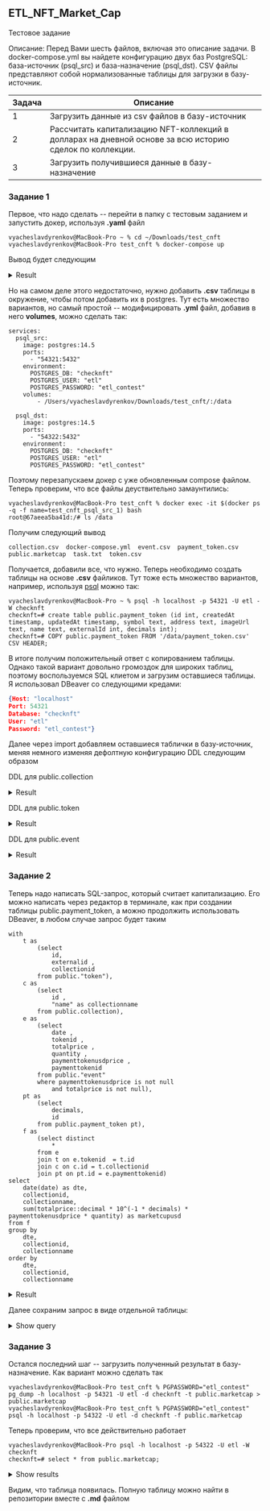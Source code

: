 ## ETL_NFT_Market_Cap

Тестовое задание

Описание:   Перед Вами шесть файлов, включая это описание задачи. В docker-compose.yml вы найдете конфигурацию
            двух баз PostgreSQL: база-источник (psql_src) и база-назначение (psql_dst). CSV файлы представляют собой
            нормализованные таблицы для загрузки в базу-источник.

| Задача      | Описание |
| ----------- | ----------- |
| 1      | Загрузить данные из csv файлов в базу-источник       |
| 2   | Рассчитать капитализацию NFT-коллекций в долларах на дневной основе за всю историю сделок по коллекции.        |
| 3 |Загрузить получившиеся данные в базу-назначение |

### Задание 1

Первое, что надо сделать -- перейти в папку с тестовым заданием и запустить докер, используя **.yaml** файл

```shell script
vyacheslavdyrenkov@MacBook-Pro ~ % cd ~/Downloads/test_cnft
vyacheslavdyrenkov@MacBook-Pro test_cnft % docker-compose up                  
```
Вывод будет следующим
<details> 
    <summary markdown="span">Result</summary>
	
```shell script
Starting test_cnft_psql_src_1 ... done
Starting test_cnft_psql_dst_1 ... done
Attaching to test_cnft_psql_dst_1, test_cnft_psql_src_1
psql_dst_1  | 
psql_dst_1  | PostgreSQL Database directory appears to contain a database; Skipping initialization
psql_dst_1  | 
psql_dst_1  | 2022-09-13 21:22:06.936 UTC [1] LOG:  starting PostgreSQL 14.5 (Debian 14.5-1.pgdg110+1) on x86_64-pc-linux-gnu, compiled by gcc (Debian 10.2.1-6) 10.2.1 20210110, 64-bit
psql_dst_1  | 2022-09-13 21:22:06.936 UTC [1] LOG:  listening on IPv4 address "0.0.0.0", port 5432
psql_dst_1  | 2022-09-13 21:22:06.936 UTC [1] LOG:  listening on IPv6 address "::", port 5432
psql_dst_1  | 2022-09-13 21:22:06.939 UTC [1] LOG:  listening on Unix socket "/var/run/postgresql/.s.PGSQL.5432"
psql_dst_1  | 2022-09-13 21:22:06.945 UTC [26] LOG:  database system was interrupted; last known up at 2022-09-13 21:20:10 UTC
psql_src_1  | 
psql_src_1  | PostgreSQL Database directory appears to contain a database; Skipping initialization
psql_src_1  | 
psql_src_1  | 2022-09-13 21:22:06.980 UTC [1] LOG:  starting PostgreSQL 14.5 (Debian 14.5-1.pgdg110+1) on x86_64-pc-linux-gnu, compiled by gcc (Debian 10.2.1-6) 10.2.1 20210110, 64-bit
psql_src_1  | 2022-09-13 21:22:06.981 UTC [1] LOG:  listening on IPv4 address "0.0.0.0", port 5432
psql_src_1  | 2022-09-13 21:22:06.981 UTC [1] LOG:  listening on IPv6 address "::", port 5432
psql_src_1  | 2022-09-13 21:22:06.984 UTC [1] LOG:  listening on Unix socket "/var/run/postgresql/.s.PGSQL.5432"
psql_src_1  | 2022-09-13 21:22:06.990 UTC [26] LOG:  database system was interrupted; last known up at 2022-09-13 21:20:10 UTC
psql_dst_1  | 2022-09-13 21:22:07.121 UTC [26] LOG:  database system was not properly shut down; automatic recovery in progress
psql_dst_1  | 2022-09-13 21:22:07.123 UTC [26] LOG:  redo starts at 0/1727BA8
psql_dst_1  | 2022-09-13 21:22:07.123 UTC [26] LOG:  invalid record length at 0/1727BE0: wanted 24, got 0
psql_dst_1  | 2022-09-13 21:22:07.123 UTC [26] LOG:  redo done at 0/1727BA8 system usage: CPU: user: 0.00 s, system: 0.00 s, elapsed: 0.00 s
psql_dst_1  | 2022-09-13 21:22:07.132 UTC [1] LOG:  database system is ready to accept connections
psql_src_1  | 2022-09-13 21:22:07.151 UTC [26] LOG:  database system was not properly shut down; automatic recovery in progress
psql_src_1  | 2022-09-13 21:22:07.154 UTC [26] LOG:  redo starts at 0/93D8BC8
psql_src_1  | 2022-09-13 21:22:07.154 UTC [26] LOG:  invalid record length at 0/93D8C00: wanted 24, got 0
psql_src_1  | 2022-09-13 21:22:07.154 UTC [26] LOG:  redo done at 0/93D8BC8 system usage: CPU: user: 0.00 s, system: 0.00 s, elapsed: 0.00 s
psql_src_1  | 2022-09-13 21:22:07.162 UTC [1] LOG:  database system is ready to accept connections
```
	
</details>

Но на самом деле этого недостаточно, нужно добавить **.csv** таблицы в окружение, чтобы потом добавить их в postgres.
Тут есть множество вариантов, но самый простой -- модифицировать **.yml** файл, добавив в него **volumes**, можно сделать так:

```shell script 
services:
  psql_src:
    image: postgres:14.5
    ports:
      - "54321:5432"
    environment:
      POSTGRES_DB: "checknft"
      POSTGRES_USER: "etl"
      POSTGRES_PASSWORD: "etl_contest"
    volumes:
        - /Users/vyacheslavdyrenkov/Downloads/test_cnft/:/data

  psql_dst:
    image: postgres:14.5
    ports:
      - "54322:5432"
    environment:
      POSTGRES_DB: "checknft"
      POSTGRES_USER: "etl"
      POSTGRES_PASSWORD: "etl_contest"
```
Поэтому перезапускаем докер с уже обновленным compose файлом. Теперь проверим, что все файлы деуствительно замаунтились:

```shell script 
vyacheslavdyrenkov@MacBook-Pro test_cnft % docker exec -it $(docker ps -q -f name=test_cnft_psql_src_1) bash
root@67aeea5ba41d:/# ls /data
```

Получим следующий вывод

```text
collection.csv	docker-compose.yml  event.csv  payment_token.csv  public.marketcap  task.txt  token.csv
```

Получается, добавили все, что нужно. Теперь необходимо создать таблицы на основе **.csv** файликов. Тут тоже есть множество вариантов, например, используя [psql](https://hub.docker.com/_/postgres/) можно так:

```
vyacheslavdyrenkov@MacBook-Pro ~ % psql -h localhost -p 54321 -U etl -W checknft 
checknft=# create table public.payment_token (id int, createdAt timestamp, updatedAt timestamp, symbol text, address text, imageUrl text, name text, externalId int, decimals int);
checknft=# COPY public.payment_token FROM '/data/payment_token.csv' CSV HEADER;
```

В итоге получим положительный ответ с копированием таблицы. Однако такой вариант довольно громоздок для широких таблиц, поэтому воспользуемся SQL клиетом и загрузим оставшиеся таблицы.
Я использовал DBeaver со следующими кредами:

```json
{Host: "localhost"
Port: 54321
Database: "checknft"
User: "etl"
Password: "etl_contest"}
```

Далее через import добавляем оставшиеся таблички в базу-источник, меняя немного изменяя дефолтную конфигурацию DDL следующим образом

DDL для public.collection

<details> 
    <summary markdown="span">Result</summary>
    
```bigquery
CREATE TABLE public.collection (
	id integer NULL,
	createdat text NULL,
	updatedat text NULL,
	"name" text NULL,
	externalid text NULL,
	description text NULL,
	logo text NULL,
	creatoraccountid integer NULL,
	ownerfee integer NULL,
	protocolfee integer NULL,
	termsandconditionsurl text NULL,
	totalsupply integer NULL,
	categoryid text NULL,
	externalslug text NULL,
	waitingforremove boolean NULL,
	isverified boolean NULL,
	marketplaceapiurl text NULL,
	marketplacecollectionname text NULL,
	marketplacecollectiondescription text NULL,
	discordurl text NULL,
	externalurl text NULL,
	mediumusername text NULL,
	telegramurl text NULL,
	twitterusername text NULL,
	instagramusername text NULL,
	wikiurl text NULL,
	imageurl text NULL,
	featuredimageurl text NULL,
	largeimageurl text NULL,
	bannerimageurl text NULL,
	onedayvolume real NULL,
	onedaychange real NULL,
	onedaysales integer NULL,
	onedayaverageprice real NULL,
	sevendayvolume real NULL,
	sevendaychange real NULL,
	sevendaysales integer NULL,
	sevendayaverageprice real NULL,
	thirtydayvolume real NULL,
	thirtydaychange real NULL,
	thirtydaysales integer NULL,
	thirtydayaverageprice real NULL,
	totalvolume real NULL,
	totalsales integer NULL,
	numowners integer NULL,
	averageprice real NULL,
	marketcap real NULL,
	floorprice real NULL,
	statsupdatedat text NULL,
	totalsupplyedition real NULL
);
```

</details>

DDL для public.token

<details> 
    <summary markdown="span">Result</summary>
	
```bigquery
CREATE TABLE public."token" (
	id integer NULL,
	createdat text NULL,
	updatedat text NULL,
	externalid integer NULL,
	collectionid integer NULL,
	contractaddress text NULL,
	contractid integer NULL,
	"name" text NULL,
	description text NULL,
	unlockablecontent text NULL,
	iseditablemetadata boolean NULL,
	quantity integer NULL,
	previewurl text NULL,
	animationurl text NULL,
	filetype text NULL,
	url text NULL,
	storagetype text NULL,
	syncedat text NULL,
	mintedat text NULL,
	metaurl text NULL,
	externalurl text NULL,
	orderssyncdate text NULL,
	attributessyncedat text NULL,
	datafeed text NULL,
	collectionname text NULL,
	creatoraccountaddress text NULL,
	creatoraccountname text NULL,
	dailypricegrowth text NULL,
	weeklypricegrowth text NULL,
	monthlypricegrowth real NULL,
	totalpricegrowth real NULL,
	metadataerror boolean NULL,
	statrarityscore real NULL,
	croppedpreviewurl text NULL,
	previewstatus text NULL
);

```
	
</details>

DDL для public.event

<details> 
    <summary markdown="span">Result</summary>
	
```bigquery
CREATE TABLE public."event" (
	id integer NULL,
	createdat text NULL,
	updatedat text NULL,
	externalid text NULL,
	tokenid integer NULL,
	eventtype text NULL,
	"date" text NULL,
	datafeed text NULL,
	auctiontype text NULL,
	currency text NULL,
	usdprice decimal(40) NULL,
	endingprice decimal(40) NULL,
	startingprice decimal(40) NULL,
	totalprice decimal(40) NULL,
	approvedaccount text NULL,
	bidamount text NULL,
	duration integer NULL,
	fromaccount text NULL,
	quantity real NULL,
	seller text NULL,
	toaccount text NULL,
	winneraccount text NULL,
	"transaction" text NULL,
	ownerfee real NULL,
	protocolfee real NULL,
	paymenttokenid real NULL,
	paymenttokenusdprice decimal(40) NULL,
	paymenttokenethprice decimal(40) NULL,
	logindex decimal(40) NULL,
	countrelated integer NULL,
	saleprotocol text NULL,
	batchtokenindex real NULL,
	saleeventindex real NULL,
	internaltype text NULL
);
```

</details>
	
### Задание 2

Теперь надо написать SQL-запрос, который считает капитализацию. Его можно написать через редактор в терминале, как при создании таблицы public.payment_token, а можно продолжить использовать DBeaver, в любом случае запрос будет таким

```bigquery
with 
	t as 
		(select
			id,
			externalid ,
			collectionid
		from public."token"),
	c as 
		(select 
			id ,
			"name" as collectionname
		from public.collection),
	e as 
		(select
			date ,
			tokenid ,
			totalprice ,
			quantity ,
			paymenttokenusdprice ,
			paymenttokenid
		from public."event"
		where paymenttokenusdprice is not null 
			and totalprice is not null),
	pt as 
		(select 
			decimals,
			id
		from public.payment_token pt),
	f as 
		(select distinct
			*
		from e 
		join t on e.tokenid  = t.id
		join c on c.id = t.collectionid 
		join pt on pt.id = e.paymenttokenid)
select 
	date(date) as dte,
	collectionid,
	collectionname,
	sum(totalprice::decimal * 10^(-1 * decimals) * paymenttokenusdprice * quantity) as marketcupusd
from f 
group by 
	dte,
	collectionid,
	collectionname
order by 
	dte,
	collectionid,
	collectionname
```

<details> 
    <summary markdown="span">Result</summary>
	
| dte      | collectionid | collectionname | marketcupusd |
| ----------- | ----------- |  ----------- |  ----------- |
| 2021-04-30 |	504 |	BoredApeYachtClub |	439.4616796875 |
| 2021-05-01 |	504 |	BoredApeYachtClub |	1416200.7639675112 |
| 2021-05-02 |	504 |	BoredApeYachtClub |	4256964.595747707 |
| 2021-05-03 |	504 |	BoredApeYachtClub |	3483298.6952427668 |
| 2021-05-04 |	504 |	BoredApeYachtClub |	1161874.9830673 |
| 2021-05-05 |	504 |	BoredApeYachtClub |	611240.0362086919 |
| 2021-05-06 |	504 |	BoredApeYachtClub |	529984.9787216347 |
| 2021-05-07 |	504 |	BoredApeYachtClub |	331013.49038239766 |
| 2021-05-08 |	504 |	BoredApeYachtClub |	271969.5717960205 |
| 2021-05-09 |	504 |	BoredApeYachtClub |	373938.1253493166 |
| 2021-05-10 |	504 |	BoredApeYachtClub |	154623.78616596683 |
| ... | ... | ... | ... | ...|
</details>

Далее сохраним запрос в виде отдельной таблицы: 

<details> 
    <summary markdown="span">Show query</summary>
	
```bigquery
with 
	t as 
		(select
			id,
			externalid ,
			collectionid
		from public."token"),
	c as 
		(select 
			id ,
			"name" as collectionname
		from public.collection),
	e as 
		(select
			date ,
			tokenid ,
			totalprice ,
			quantity ,
			paymenttokenusdprice ,
			paymenttokenid
		from public."event"
		where paymenttokenusdprice is not null 
			and totalprice is not null),
	pt as 
		(select 
			decimals,
			id
		from public.payment_token pt),
	f as 
		(select distinct
			*
		from e 
		join t on e.tokenid  = t.id
		join c on c.id = t.collectionid 
		join pt on pt.id = e.paymenttokenid),
	res as 
		(select 
			date(date) as dte,
			collectionid,
			collectionname,
			sum(totalprice::decimal * 10^(-1 * decimals) * paymenttokenusdprice * quantity) as marketcupusd
		from f 
		group by 
			dte,
			collectionid,
			collectionname
		order by 
			dte,
			collectionid,
			collectionname)

SELECT
	*
INTO TABLE public.marketcap
FROM
    res
```
</details>

### Задание 3

Остался последний шаг -- загрузить полученный результат в базу-назначение.
Как вариант можно сделать так

```shell script
vyacheslavdyrenkov@MacBook-Pro test_cnft % PGPASSWORD="etl_contest" pg_dump -h localhost -p 54321 -U etl -d checknft -t public.marketcap > public.marketcap
vyacheslavdyrenkov@MacBook-Pro test_cnft % PGPASSWORD="etl_contest" psql -h localhost -p 54322 -U etl -d checknft -f public.marketcap 
```

Теперь проверим, что все действительно работает

```shell script 
vyacheslavdyrenkov@MacBook-Pro psql -h localhost -p 54322 -U etl -W checknft 
checknft=# select * from public.marketcap;
```

<details> 
    <summary markdown="span">Show results</summary>
	

|    dte     | collectionid |  collectionname   |    marketcupusd    |
|------------+--------------+-------------------+-------------------- |
|2021-04-30 |          504 | BoredApeYachtClub |             439.52 |
|2021-05-01 |          504 | BoredApeYachtClub | 1416202.0687037518 |
|2021-05-02 |          504 | BoredApeYachtClub |  4256936.197339389 |
|2021-05-03 |          504 | BoredApeYachtClub | 3483296.2647099993 |
|2021-05-04 |          504 | BoredApeYachtClub | 1161868.0765489377 |
|2021-05-05 |          504 | BoredApeYachtClub |  611240.3614000004 |
|2021-05-06 |          504 | BoredApeYachtClub |     529983.9087575 |
|2021-05-07 |          504 | BoredApeYachtClub |        331017.8682 |
|2021-05-08 |          504 | BoredApeYachtClub |   271970.149109375 |
|2021-05-09 |          504 | BoredApeYachtClub |        373943.0113 |
|... | ... | ...| ... |
	
	
</details>

Видим, что таблица появилась. 
Полную таблицу можно найти в репозитории вместе с **.md** файлом

